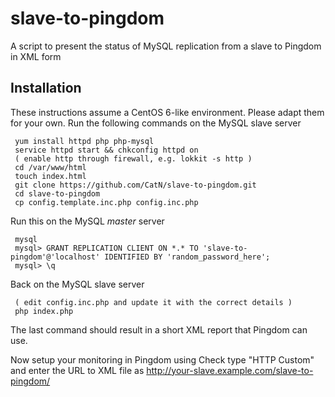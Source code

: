 # slave-to-pingdom

A script to present the status of MySQL replication from a slave to Pingdom in XML form

## Installation

These instructions assume a CentOS 6-like environment. Please adapt them for your own.
Run the following commands on the MySQL slave server

     yum install httpd php php-mysql
     service httpd start && chkconfig httpd on
     ( enable http through firewall, e.g. lokkit -s http )
     cd /var/www/html
     touch index.html
     git clone https://github.com/CatN/slave-to-pingdom.git
     cd slave-to-pingdom
     cp config.template.inc.php config.inc.php

Run this on the MySQL *master* server

     mysql
     mysql> GRANT REPLICATION CLIENT ON *.* TO 'slave-to-pingdom'@'localhost' IDENTIFIED BY 'random_password_here';
     mysql> \q

Back on the MySQL slave server

     ( edit config.inc.php and update it with the correct details )
     php index.php

The last command should result in a short XML report that Pingdom can use.

Now setup your monitoring in Pingdom using Check type "HTTP Custom" and enter the URL to XML file as 
http://your-slave.example.com/slave-to-pingdom/
